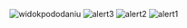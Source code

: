 ![widokpododaniu](https://github.com/Oliwia000/dodawanie_graczy/assets/152185830/30e33719-55f1-4e95-bc1b-4c0591665356)
![alert3](https://github.com/Oliwia000/dodawanie_graczy/assets/152185830/d570f1e2-b6eb-4bca-84eb-e658734f0d43)
![alert2](https://github.com/Oliwia000/dodawanie_graczy/assets/152185830/96e59599-71fc-4c60-aaf6-4f87452ec798)
![alert1](https://github.com/Oliwia000/dodawanie_graczy/assets/152185830/88943715-5cfe-4e3c-a40b-a794c9ddf97b)
